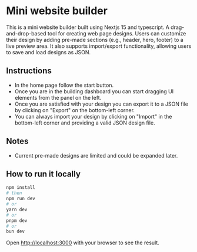 # Mini website builder

This is a mini website builder built using Nextjs 15 and typescript. A drag-and-drop-based tool for creating web page designs. Users can customize their design by adding pre-made sections (e.g., header, hero, footer) to a live preview area. It also supports import/export functionality, allowing users to save and load designs as JSON.

## Instructions

- In the home page follow the start button.
- Once you are in the building dashboard you can start dragging UI elements from the panel on the left.
- Once you are satisfied with your design you can export it to a JSON file by clicking on "Export" on the bottom-left corner.
- You can always import your design by clicking on "Import" in the bottom-left corner and providing a valid JSON design file.

## Notes

- Current pre-made designs are limited and could be expanded later.

## How to run it locally

```bash
npm install
# then
npm run dev
# or
yarn dev
# or
pnpm dev
# or
bun dev
```

Open [http://localhost:3000](http://localhost:3000) with your browser to see the result.
